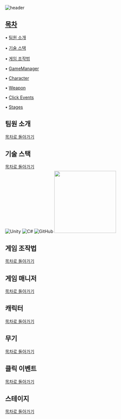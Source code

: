 
![header](https://capsule-render.vercel.app/api?type=waving&height=300&color=FFB6C1&text=16조%20%2t입니다&fontColor=F0FFF0)




## [목차](#목차)

• [팀원 소개](#팀원-소개) 

• [기술 스택](#기술-스택) 

• [게임 조작법](#게임-조작법) 

• [GameManager](#게임-매니저) 

• [Character](#캐릭터) 

• [Weapon](#무기) 

• [Click Events](#클릭-이벤트) 

• [Stages](#스테이지) 

## 팀원 소개
[목차로 돌아가기](#목차)

## 기술 스택
[목차로 돌아가기](#목차)

![Unity](https://img.shields.io/badge/unity-%23000000.svg?style=for-the-badge&logo=unity&logoColor=white)
![C#](https://img.shields.io/badge/c%23-%23239120.svg?style=for-the-badge&logo=csharp&logoColor=white)
![GitHub](https://img.shields.io/badge/github-%23121011.svg?style=for-the-badge&logo=github&logoColor=white)
<img src="https://github.com/user-attachments/assets/c7f5fece-6a4c-41fc-b51a-908d627984af" width="200" style="margin-top:-10px;" />




## 게임 조작법
[목차로 돌아가기](#목차)

## 게임 매니저
[목차로 돌아가기](#목차)

## 캐릭터
[목차로 돌아가기](#목차)

## 무기
[목차로 돌아가기](#목차)

## 클릭 이벤트
[목차로 돌아가기](#목차)

## 스테이지
[목차로 돌아가기](#목차)



